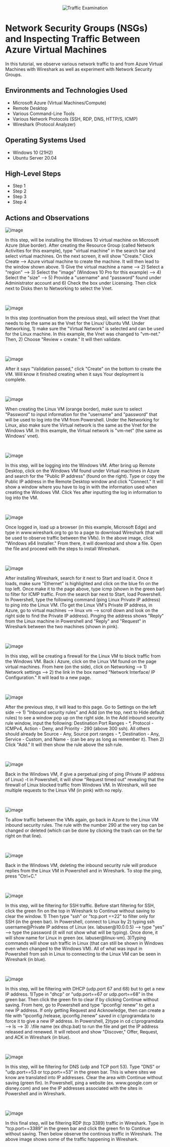 <p align="center">
<img src="https://i.imgur.com/Ua7udoS.png" alt="Traffic Examination"/>
</p>

<h1>Network Security Groups (NSGs) and Inspecting Traffic Between Azure Virtual Machines</h1>
In this tutorial, we observe various network traffic to and from Azure Virtual Machines with Wireshark as well as experiment with Network Security Groups. <br />

<h2>Environments and Technologies Used</h2>

- Microsoft Azure (Virtual Machines/Compute)
- Remote Desktop
- Various Command-Line Tools
- Various Network Protocols (SSH, RDP, DNS, HTTP/S, ICMP)
- Wireshark (Protocol Analyzer)

<h2>Operating Systems Used </h2>

- Windows 10 (21H2)
- Ubuntu Server 20.04

<h2>High-Level Steps</h2>

- Step 1
- Step 2
- Step 3
- Step 4

<h2>Actions and Observations</h2>

![image](https://github.com/user-attachments/assets/f1bb01bc-3094-404a-93c5-adfb6638a192)

<p>
In this step, will be installing the Windows 10 virtual machine on Microsoft Azure (blue border). After creating the Resource Group (called Network Activities for this example), type "virtual machine" in the search bar and select virtual machines. On the next screen, it will show "Create." Click Create --> Azure virtual machine to create the machine. It will then lead to the window shown above. 1) Give the virtual machine a name --> 2) Select a "region" --> 3) Select the "image" (Windows 10 Pro for this example) --> 4) Select the "size" --> 5) Provide a "username" and "password" found under Administrator account and 6) Check the box under Licensing. Then click next to Disks then to Networking to select the Vnet.
</p>
<br />

![image](https://github.com/user-attachments/assets/bc86e70b-0455-4df6-9f9e-8729b42825e8)

<p>
In this step (continuation from the previous step), will select the Vnet (that needs to be the same as the Vnet for the Linux/ Ubuntu VM. Under Networking, 1) make sure the "Virtual Network" is selected and can be used for the Linux machine. In this example, the Vnet was changed to "vm-net." Then, 2) Choose "Review + create." It will then validate.
</p>
<br />

![image](https://github.com/user-attachments/assets/73cc821a-a2f6-402d-9767-5c47e5618fb4)

<p>
After it says "Validation passed," click "Create" on the bottom to create the VM. Will know it finished creating when it says Your deployment is complete.
</p>
<br />

![image](https://github.com/user-attachments/assets/d073b801-ad1a-4509-9151-5b7c11337375)

<p>
When creating the Linux VM (orange border), make sure to select "Password" to input information for the "username" and "password" that will be used to log into the VM from Powershell. Under the Networking for Linux, also make sure the Virtual network is the same as the Vnet for the Windows VM. In this example, the Virtual network is "vm-net" (the same as Windows' vnet).
</p>
<br />

![image](https://github.com/user-attachments/assets/ca7da47d-97ea-43af-b4c8-7befdb90455f)

<p>
In this step, will be logging into the Windows VM. After bring up Remote Desktop, click on the Windows VM found under Virtual machines in Azure and search for the "Public IP address" (found on the right). Type or copy the Public IP address in the Remote Desktop window and click "Connect." It will show a window where you have to log in with the information used when creating the Windows VM. Click Yes after inputting the log in information to log into the VM.
</p>
<br />

![image](https://github.com/user-attachments/assets/af1719b1-2466-4efc-89ec-77da800106d0)

<p>
Once logged in, load up a browser (in this example, Microsoft Edge) and type in www.wireshark.org to go to a page to download Wireshark (that will be used to observe traffic between the VMs). In the above image, click "Windows x64 Installer." From there, it will download and show a file. Open the file and proceed with the steps to install Wireshark.
</p>
<br />

![image](https://github.com/user-attachments/assets/ac79728c-7a3b-484c-aba9-eb5aa9d89ee3)

<p>
After installing Wireshark, search for it next to Start and load it. Once it loads, make sure "Ethernet" is highlighted and click on the blue fin on the top left. Once make it to the page above, type icmp (shown in the green bar) to filter for ICMP traffic. From the search bar next to Start, load Powershell. In Powershell, type the following command (ping Linux Private IP address) to ping into the Linux VM. (To get the Linux VM's Private IP address, in Azure, go to virtual machines --> linux vm --> scroll down and look on the right side to find the Private IP address). Pinging the address shows "Reply" from the Linux machine in Powershell and "Reply" and "Request" in Wireshark between the two machines (shown in pink). 
</p>
<br />

![image](https://github.com/user-attachments/assets/19036af8-a26f-455d-8946-b214973a991f)

<p>
In this step, will be creating a firewall for the Linux VM to block traffic from the Windows VM. Back i Azure, click on the Linux VM found on the page virtual machines. From here (on the side), click on Networking --> 1) Network settings --> 2) the link in the box named "Network Interface/ IP Configuration." It will lead to a new page.
</p>
<br />

![image](https://github.com/user-attachments/assets/25b8e1c3-d249-4f97-9b37-f2fb87a69228)

<p>
After the previous step, it will lead to this page. Go to Settings on the left side --> 1) "Inbound security rules" and Add (on the top, next to Hide default rules) to see a window pop up on the right side. In the Add inbound security rule window, input the following: Destination Port Ranges - *, Protocol - ICMPv4, Action - Deny, and Priority - 290 (above 300 ssh). All others should already be Source - Any, Source port ranges - *, Destination - Any, Service - Custom, and Name - (can be any as long as remember it). Then 2) Click "Add." It will then show the rule above the ssh rule.
</p>
<br />

![image](https://github.com/user-attachments/assets/7e26c3d3-d2ce-44e1-b816-d33cfc77ade6)

<p>
Back in the Windows VM, if give a perpetual ping of ping (Private IP address of Linux) -t in Powershell, it will show "Request timed out" revealing that the firewall of Linux blocked traffic from Windows VM. In Wireshark, will see multiple requests to the Linux VM (in pink) with no reply.
</p>
<br />

![image](https://github.com/user-attachments/assets/4c063567-6d8d-4aef-848e-c4759410e444)

<p>
To allow traffic between the VMs again, go back in Azure to the Linux VM inbound security rules. The rule with the number 290 at the very top can be changed or deleted (which can be done by clicking the trash can on the far right on that line).
</p>
<br />

![image](https://github.com/user-attachments/assets/56173e82-9577-463e-90c5-b53d6e42a38c)

<p>
Back in the Windows VM, deleting the inbound security rule will produce replies from the Linux VM in Powershell and in Wireshark. To stop the ping, press "Ctrl+C."
</p>
<br />

![image](https://github.com/user-attachments/assets/1a89b72d-fc51-442d-b721-02cbd3392d06)

<p>
In this step, will be filtering for SSH traffic. Before start filtering for SSH, click the green fin on the top in Wireshark to Continue without saving to clear the window. 1) Then type "ssh" or "tcp.port ==22" to filter only for SSH (in the green bar). In Powershell, connect to Linux by 2) typing ssh username@Private IP address of Linux (ex. labuser@10.0.0.5) --> type "yes" --> type the password (it will not show what will be typing). Once done, it will show name for Linux in green (ex. labuser@linux-vm). 3)Typing commands will show ssh traffic in Linux (that can still be shown in Windows even when changed to the Windows VM). All of what was input in Powershell from ssh in Linux to connecting to the Linux VM can be seen in Wireshark (in blue).
</p>
<br />

![image](https://github.com/user-attachments/assets/f17d435f-4068-4fda-9cea-b54fabc18e6f)

<p>
In this step, will be filtering with DHCP (udp.port 67 and 68) but to get a new IP address. 1)Type in "dhcp" or "udp.port==67 or udp.port==68" in the green bar. Then click the green fin to clear if by clicking Continue without saving. From here, go to Powershell and type "ipconfig/ renew" to get a new IP address. If only getting Request and Acknowledge, then can create a file with "ipconfig /release, ipconfig /renew" saved in c:\programdata to force it to give a new IP address. In Powershell, 2)type in cd c:\programdata --> ls --> 3) .\file name (ex dhcp.bat) to run the file and get the IP address released and renewed. It will reboot and show "Discover," Offer, Request, and ACK in Wireshark (in blue).
</p>
<br />

![image](https://github.com/user-attachments/assets/d3701348-3209-44cd-b591-09ff2fdb40ed)

<p>
In this step, will be filtering for DNS (udp and TCP port 53). Type "DNS" or "udp.port==53 or tcp.port==53" in the green bar. This is where sites we know are translated into IP addresses. Clear the area with Continue without saving (green fin). In Powershell, ping a website (ex. www.google.com or disney.com) and see the IP addresses associated with the sites in Powershell and in Wireshark.
</p>
<br />

![image](https://github.com/user-attachments/assets/01429eea-5552-47d8-99c3-a06d9bf6a8c4)

<p>
In this final step, will be filtering RDP (tcp 3389) traffic in Wireshark. Type in "tcp.port==3389" in the green bar and click the green fin to Continue without saving. Then below observe the continous traffic in Wireshark. The above image shows some of the traffic happening in Wireshark.
</p>
<br />
